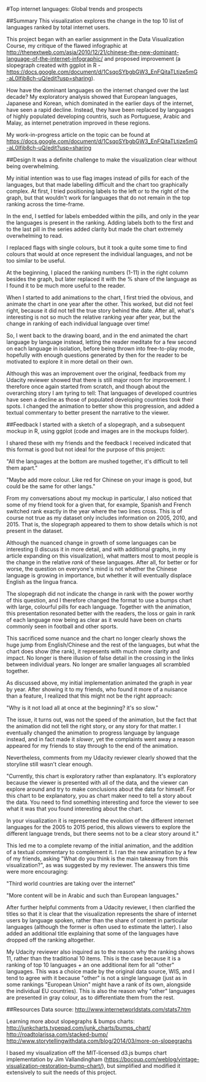 #Top internet languages: Global trends and prospects

##Summary
This visualization explores the change in the top 10 list of languages ranked by total internet users.

This project began with an earlier assignment in the Data Visualization Course, my critique of the flawed infographic at http://thenextweb.com/asia/2010/12/21/chinese-the-new-dominant-language-of-the-internet-infographic/ and proposed improvement (a slopegraph created with ggplot in R - https://docs.google.com/document/d/1CsqoSYbgbGW3_EnFQitaTLtjze5mG-aL0Ifib8ch-uQ/edit?usp=sharing).

How have the dominant languages on the internet changed over the last decade? My exploratory analysis showed that European languages, Japanese and Korean, which dominated in the earlier days of the internet, have seen a rapid decline. Instead, they have been replaced by languages of highly populated developing countris, such as Portuguese, Arabic and Malay, as internet penetration improved in these regions.  

My work-in-progress article on the topic can be found at https://docs.google.com/document/d/1CsqoSYbgbGW3_EnFQitaTLtjze5mG-aL0Ifib8ch-uQ/edit?usp=sharing

##Design
It was a definite challenge to make the visualization clear without being overwhelming.

My initial intention was to use flag images instead of pills for each of the languages, but that made labelling difficult and the chart too graphically complex. At first, I tried positioning labels to the left or to the right of the graph, but that wouldn't work for languages that do not remain in the top ranking across the time-frame.

In the end, I settled for labels embedded within the pills, and only in the year the languages is present in the ranking. Adding labels both to the first and to the last pill in the series added clarity but made the chart extremely overwhelming to read.

I replaced flags with single colours, but it took a quite some time to find colours that would at once represent the individual languages, and not be too similar to be useful.

At the beginning, I placed the ranking numbers (1-11) in the right column besides the graph, but later replaced it with the % share of the language as I found it to be much more useful to the reader.

When I started to add animations to the chart, I first tried the obvious, and animate the chart in one year after the other. This worked, but did not feel right, because it did not tell the true story behind the date. After all, what's interesting is not so much the relative ranking year after year, but the change in ranking of each individual language over time!

So, I went back to the drawing board, and in the end animated the chart language by language instead, letting the reader meditate for a few second on each language in isolation, before being thrown into free-to-play mode, hopefully with enough questions generated by then for the reader to be motivated to explore it in more detail on their own.

Although this was an improvement over the original, feedback from my Udacity reviewer showed that there is still major room for improvement. I therefore once again started from scratch, and though about the overarching story I am tyring to tell: That languages of developed countries have seen a decline as those of populated developing countries took their spots. I changed the animation to better show this progression, and added a textual commentary to better present the narrative to the viewer.

##Feedback
I started with a sketch of a slopegraph, and a subsequent mockup in R, using ggplot (code and images are in the mockups folder).

I shared these with my friends and the feedback I received indicated that this format is good but not ideal for the purpose of this project:

"All the languages at the bottom are mushed together, it's difficult to tell them apart."

"Maybe add more colour. Like red for Chinese on your image is good, but could be the same for other langs."

From my conversations about my mockup in particular, I also noticed that some of my friend took for a given that, for example, Spanish and French switched rank exactly in the year where the two lines cross. This is of course not true as my dataset only includes information on 2005, 2010, and 2015. That is, the slopegraph appeared to them to show details which is not present in the dataset.

Although the nuanced change in growth of some languages can be interesting (I discuss it in more detail, and with additional graphs, in my article expanding on this visualization), what matters most to most people is the change in the relative *rank* of these languages. After all, for better or for worse, the question on everyone's mind is not whether the Chinese language is growing in importance, but whether it will eventually displace English as the lingua franca.

The slopegraph did not indicate the change in rank with the power worthy of this question, and I therefore changed the format to use a bumps chart with large, colourful pills for each language. Together with the animation, this presentation resonated better with the readers, the loss or gain in rank of each language now being as clear as it would have been on charts commonly seen in football and other sports.

This sacrificed some nuance and the chart no longer clearly shows the huge jump from English/Chinese and the rest of the languages, but what the chart does show (the rank), it represents with much more clarity and impact. No longer is there illusion of false detail in the crossing in the links between individual years. No longer are smaller languages all scrambled together.

As discussed above, my initial implementation animated the graph in year by year. After showing it to my friends, who found it more of a nuisance than a feature, I realized that this might not be the right approach:

"Why is it not load all at once at the beginning? it's so slow." 

The issue, it turns out, was not the speed of the animation, but the fact that the animation did not tell the right story, or any story for that matter. I eventually changed the animation to progress language by language instead, and in fact made it *slower*, yet the complaints went away a reason appeared for my friends to stay through to the end of the animation.

Nevertheless, comments from my Udacity reviewer clearly showed that the storyline still wasn't clear enough.

"Currently, this chart is exploratory rather than explanatory. It's exploratory because the viewer is presented with all of the data, and the viewer can explore around and try to make conclusions about the data for himself. For this chart to be explanatory, you as chart maker need to tell a story about the data. You need to find something interesting and force the viewer to see what it was that you found interesting about the chart.

In your visualization it is represented the evolution of the different internet languages for the 2005 to 2015 period, this allows viewers to explore the different language trends, but there seems not to be a clear story around it."

This led me to a complete revamp of the initial animation, and the addition of a textual commentary to complement it. I ran the new animation by a few of my friends, asking "What do you think is the main takeaway from this visualization?", as was suggested by my reviewer. The answers this time were more encouraging:

"Third world countries are taking over the internet"

"More content will be in Arabic and such than European languages."

After further helpful comments from a Udacity reviewer, I then clarified the titles so that it is clear that the visualization represents the share of internet users by language spoken, rather than the share of content in particular languages (although the former is often used to estimate the latter). I also added an additional title explaining that some of the languages have dropped off the ranking altogether.

My Udacity reviewer also inquired as to the reason why the ranking shows 11, rather than the traditional 10 items. This is the case because it is a ranking of top 10 languages + an one additional item for all "other" languages. This was a choice made by the original data source, WIS, and I tend to agree with it because "other" is not a single language (just as in some rankings "European Union" might have a rank of its own, alongside the individual EU countries). This is also the reason why "other" languages are presented in gray colour, as to differentiate them from the rest.

##Resources
Data source:
http://www.internetworldstats.com/stats7.htm

Learning more about slopegraphs & bumps charts:
http://junkcharts.typepad.com/junk_charts/bumps_chart/
http://roadtolarissa.com/stacked-bump/
http://www.storytellingwithdata.com/blog/2014/03/more-on-slopegraphs

I based my visualization off the MIT-licensed d3.js bumps chart implementation by Jim Vallandingham (https://bocoup.com/weblog/vintage-visualization-restoration-bump-chart/), but simplified and modified it extensively to suit the needs of this project.
